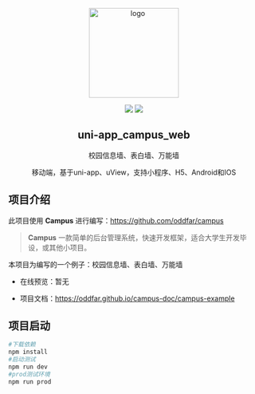 <p align="center"><a href="https://oddfar.com/" target="_blank" rel="noopener noreferrer"><img width="180" src="https://note.oddfar.com/img/web.png" alt="logo"></a></p>

<p align="center">
  <a href="https://github.com/oddfar/uni-app_campus_web/stargazers"><img src="https://img.shields.io/github/stars/oddfar/uni-app_campus_web.svg"></a>
	<a href="https://github.com/oddfar/uni-app_campus_web/blob/master/LICENSE"><img src="https://img.shields.io/github/license/mashape/apistatus.svg"></a>
</p>

<h2 align="center">uni-app_campus_web</h2>

<p align="center">校园信息墙、表白墙、万能墙</p>

<p align="center">移动端，基于uni-app、uView，支持小程序、H5、Android和IOS </p>

## 项目介绍

此项目使用 **Campus** 进行编写：<https://github.com/oddfar/campus>

> **Campus** 一款简单的后台管理系统，快速开发框架，适合大学生开发毕设，或其他小项目。

本项目为编写的一个例子：校园信息墙、表白墙、万能墙

- 在线预览：暂无

- 项目文档：<https://oddfar.github.io/campus-doc/campus-example>

## 项目启动

```bash
#下载依赖
npm install
#启动测试
npm run dev
#prod测试环境
npm run prod
```
